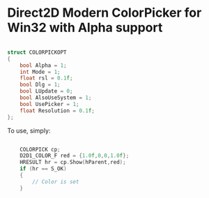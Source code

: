 # Direct2D Modern ColorPicker for Win32 with Alpha support

```C++

struct COLORPICKOPT
{
	bool Alpha = 1;
	int Mode = 1;
	float rsl = 0.1f;
	bool Dlg = 1;
	bool LUpdate = 0;
	bool AlsoUseSystem = 1;
	bool UsePicker = 1;
	float Resolution = 0.1f;
};

```

To use, simply:

```C++

	COLORPICK cp;
	D2D1_COLOR_F red = {1.0f,0,0,1.0f};
	HRESULT hr = cp.Show(hParent,red);
	if (hr == S_OK)
	{
		// Color is set
	}

```